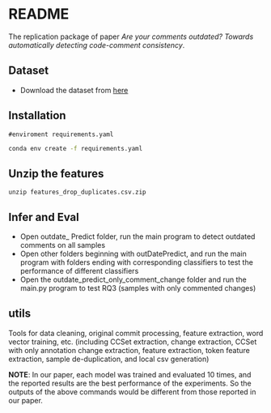 # README

The replication package of paper *Are your comments outdated? Towards automatically detecting code-comment consistency*.

## Dataset

- Download the dataset from [here](https://drive.google.com/file/d/1pZdO-sRt2W7KgEqW3nn-6AY35Niobe46/view?usp=sharing)

## Installation

```
#enviroment requirements.yaml
```

```bash
conda env create -f requirements.yaml
```

## Unzip the features

```
unzip features_drop_duplicates.csv.zip
```

## Infer and Eval

- Open outdate_ Predict folder, run the main program to detect outdated comments on all samples
- Open other folders beginning with outDatePredict, and run the main program with folders ending with corresponding classifiers to test the performance of different classifiers
- Open the outdate_predict_only_comment_change folder and run the main.py program to test RQ3 (samples with only commented changes)

## utils

Tools for data cleaning, original commit processing, feature extraction, word vector training, etc. (including CCSet extraction, change extraction, CCSet with only annotation change extraction, feature extraction, token feature extraction, sample de-duplication, and local csv generation)

**NOTE**: In our paper, each model was trained and evaluated 10 times, and the reported results are the best performance of the experiments.
So the outputs of the above commands would be different from those reported in our paper.

